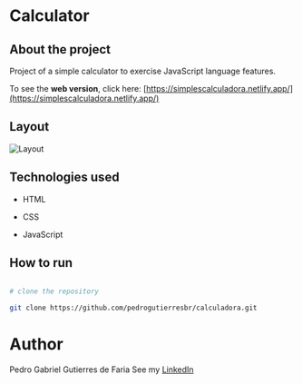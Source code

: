 # Calculator

## About the project

Project of a simple calculator to exercise JavaScript language features.

To see the **web version**, click here: [https://simplescalculadora.netlify.app/](https://simplescalculadora.netlify.app/)

## Layout

![Layout](https://github.com/pedrogutierresbr/calculadora/blob/main/assets/gif-desktop.gif?raw=true)

## Technologies used

-   HTML

-   CSS

-   JavaScript

## How to run

```bash

# clone the repository

git clone https://github.com/pedrogutierresbr/calculadora.git

```

# Author

Pedro Gabriel Gutierres de Faria See my [LinkedIn](https://www.linkedin.com/in/pedro-gutierres/)

